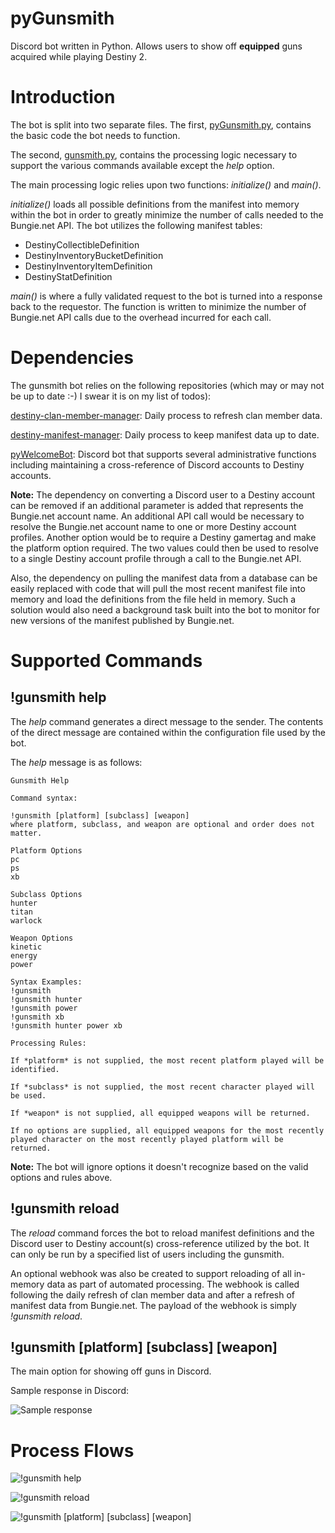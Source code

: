 # pyGunsmith
Discord bot written in Python. Allows users to show off **equipped** guns acquired while playing Destiny 2.
# Introduction
The bot is split into two separate files. The first, [pyGunsmith.py](https://github.com/dad2cl3/pyGunsmith/blob/master/pyGunsmith.py), contains the basic code the bot needs to function.

The second, [gunsmith.py](https://github.com/dad2cl3/pyGunsmith/), contains the processing logic necessary to support the various commands available except the *help* option.

The main processing logic relies upon two functions: *initialize()* and *main()*.

*initialize()* loads all possible definitions from the manifest into memory within the bot in order to greatly minimize the number of calls needed to the Bungie.net API. The bot utilizes the following manifest tables:
* DestinyCollectibleDefinition 
* DestinyInventoryBucketDefinition
* DestinyInventoryItemDefinition
* DestinyStatDefinition

*main()* is where a fully validated request to the bot is turned into a response back to the requestor. The function is written to minimize the number of Bungie.net API calls due to the overhead incurred for each call.

# Dependencies
The gunsmith bot relies on the following repositories (which may or may not be up to date :-) I swear it is on my list of todos):

[destiny-clan-member-manager](https://github.com/dad2cl3/destiny-clan-member-manager): Daily process to refresh clan member data.

[destiny-manifest-manager](https://github.com/dad2cl3/destiny-manifest-manager): Daily process to keep manifest data up to date.

[pyWelcomeBot](https://github.com/dad2cl3/pyWelcomeBot): Discord bot that supports several administrative functions including maintaining a cross-reference of Discord accounts to Destiny accounts.

**Note:** The dependency on converting a Discord user to a Destiny account can be removed if an additional parameter is added that represents the Bungie.net account name. An additional API call would be necessary to resolve the Bungie.net account name to one or more Destiny account profiles. Another option would be to require a Destiny gamertag and make the platform option required. The two values could then be used to resolve to a single Destiny account profile through a call to the Bungie.net API.

Also, the dependency on pulling the manifest data from a database can be easily replaced with code that will pull the most recent manifest file into memory and load the definitions from the file held in memory. Such a solution would also need a background task built into the bot to monitor for new versions of the manifest published by Bungie.net.
# Supported Commands

## !gunsmith help
The *help* command generates a direct message to the sender. The contents of the direct message are contained within the configuration file used by the bot.

The *help* message is as follows:
```Add screenshot
Gunsmith Help

Command syntax:

!gunsmith [platform] [subclass] [weapon]
where platform, subclass, and weapon are optional and order does not matter.

Platform Options
pc
ps
xb

Subclass Options
hunter
titan
warlock

Weapon Options
kinetic
energy
power

Syntax Examples:
!gunsmith
!gunsmith hunter
!gunsmith power
!gunsmith xb
!gunsmith hunter power xb

Processing Rules:

If *platform* is not supplied, the most recent platform played will be identified.

If *subclass* is not supplied, the most recent character played will be used.

If *weapon* is not supplied, all equipped weapons will be returned.

If no options are supplied, all equipped weapons for the most recently played character on the most recently played platform will be returned.
```
**Note:** The bot will ignore options it doesn't recognize based on the valid options and rules above.

## !gunsmith reload
The *reload* command forces the bot to reload manifest definitions and the Discord user to Destiny account(s) cross-reference utilized by the bot. It can only be run by a specified list of users including the gunsmith.

An optional webhook was also be created to support reloading of all in-memory data as part of automated processing. The webhook is called following the daily refresh of clan member data and after a refresh of manifest data from Bungie.net. The payload of the webhook is simply *!gunsmith reload*.

## !gunsmith [platform] [subclass] [weapon]
The main option for showing off guns in Discord.

Sample response in Discord:

![Sample response](https://github.com/dad2cl3/pyGunsmith/blob/master/doc/gunsmith-response.png)

# Process Flows

![!gunsmith help](https://github.com/dad2cl3/pyGunsmith/blob/master/doc/gunsmith-help.png)

![!gunsmith reload](https://github.com/dad2cl3/pyGunsmith/blob/master/doc/gunsmith-reload.png)

![!gunsmith [platform] [subclass] [weapon]](https://github.com/dad2cl3/pyGunsmith/blob/master/doc/gunsmith.png)
